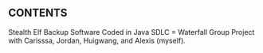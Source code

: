 ## CONTENTS
Stealth Elf Backup Software
Coded in Java
SDLC = Waterfall
Group Project with Carisssa, Jordan, Huigwang, and Alexis (myself). 
